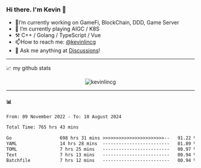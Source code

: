 ### Hi there. I'm Kevin 👋

- 🔭I’m currently working on GameFi, BlockChain, DDD, Game Server
- 🌱 I’m currently playing AIGC / K8S
-   :hammer_and_pick: C++ / Golang / TypeScript / Vue
- 📫How to reach me: [@kevinlincg](https://twitter.com/kevinlincg) 
-   :thought_balloon: Ask me anything at [Discussions](https://github.com/kevinlincg/kevinlincg/issues/new)!

---

📈 my github stats

<p align="center"> <img src="https://github-readme-stats-ouuan.vercel.app/api?username=kevinlincg&theme=dark&show_icons=true&count_private=true" alt="kevinlincg" />

---

#### :bar_chart: 

<!--START_SECTION:waka-->

```txt
From: 09 November 2022 - To: 10 August 2024

Total Time: 765 hrs 43 mins

Go                  698 hrs 31 mins >>>>>>>>>>>>>>>>>>>>>>>--   91.22 %
YAML                14 hrs 28 mins  -------------------------   01.89 %
TOML                7 hrs 25 mins   -------------------------   00.97 %
Text                7 hrs 13 mins   -------------------------   00.94 %
Batchfile           7 hrs 12 mins   -------------------------   00.94 %
```

<!--END_SECTION:waka-->
